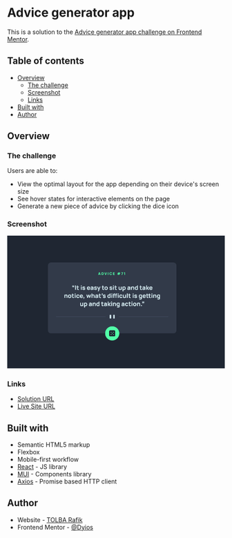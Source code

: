 # Advice generator app

This is a solution to the [Advice generator app challenge on Frontend Mentor](https://www.frontendmentor.io/challenges/advice-generator-app-QdUG-13db).

## Table of contents

- [Overview](#overview)
  - [The challenge](#the-challenge)
  - [Screenshot](#screenshot)
  - [Links](#links)
- [Built with](#built-with)
- [Author](#author)

## Overview

### The challenge

Users are able to:

- View the optimal layout for the app depending on their device's screen size
- See hover states for interactive elements on the page
- Generate a new piece of advice by clicking the dice icon

### Screenshot

![screenshot of the advice generator website](./screenshot.png)

### Links

- [Solution URL](https://www.frontendmentor.io/solutions/)
- [Live Site URL](https://dyios.github.io/advice-generator/)

## Built with

- Semantic HTML5 markup
- Flexbox
- Mobile-first workflow
- [React](https://reactjs.org/) - JS library
- [MUI](https://mui.com/) - Components library
- [Axios](https://axios-http.com/) - Promise based HTTP client

## Author

- Website - [TOLBA Rafik](https://r-tolba.netlify.app/)
- Frontend Mentor - [@Dyios](https://www.frontendmentor.io/profile/Dyios)
